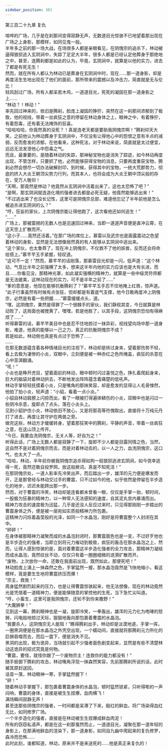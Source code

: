 ```yaml
---
sidebar_position: 301
---
```

 第三百二十九章 复仇


喧哗的广场，几乎是在刹那间变得寂静无声，无数道目光惊骇不已地望着那出现在广场之上身影，那模样，如同见鬼一般。  
半年多之前的那一场大战，在场很多人都是亲眼看见，在阴傀宗的追杀下，林动被逼得狼狈逃入玄阴涧中，失踪了足足大半年，很多人都是已经认定他葬身于那绝地之中，甚至，连腾刹都是如此的认为，毕竟，玄阴涧中，就算是以他的实力，进去了都是有死无生！  
然而，就在所有人都认为林动已是葬身在玄阴涧中时，现在……那一道身影，却是再度活生生地出现在了他们的面前，那所带来的震撼以及冲击力，简直就是无与伦比！  
轻风刮过广场，所有人都呆若木鸡，一道道目光，死死的凝固在那一道身影之上……  
“林动？！林动！”  
率先回过神来的，依旧是腾刹，脸庞上凝固的狰狞，突然在这一刹那间浓郁到了极致，他的视线，带着一丝疯狂之意的停留在林动身体之上，眼神之中，有着狰狞，有着怨毒，还有着无法掩饰的狂喜。  
“哈哈哈哈，你竟然真的没死？！真是连老天都是要助我阴傀宗啊！”腾刹仰天大笑，之前他认为林动葬身于玄阴涧中，不仅没有让得他心中的怨恨之意有半点的减弱，反而愈发的浓郁，在他看来，这种死法，对于林动来说，简直就是太过便宜，远远无法发泄他心中怨毒之气。  
而且，最重要的，是随着林动的失踪，那神秘宝物也是消失了踪迹，如今林动再度出现，不管怎样，只要抓了他，必然能够获得宝物的消息，只要再度重获宝物，腾刹必然会想尽一切办法破解封印，到时候，获得其中的宝物，一统大荒郡势力，彻底的挤入大炎王朝顶尖势力行列，而其本人，也将会成为大炎王朝中顶尖般的存在，受万人敬仰！  
“天啊，那竟然是林动？他竟然从玄阴涧中活着出来了，这也太恐怖了吧？”  
“是啊，那玄阴涧就连造化境的强者进去都是必死无疑，他竟然能够逃出来！”  
“不过逃出来了也没长记性，这里可是阴傀宗总部，难道他忘记了半年前他是怎么被追杀进玄阴涧的么？”  
“哼，狂妄的家伙，上次阴傀宗能让得他跑了，这次看他还如何逃生！”  
“……”  
广场上，那被震撼的无数人也是迅速回过神来，当即一道道声音便是直冲云霄，在这天空上扩散而开。  
“这小子……竟然还活着。”在那广场的席位上，慕雷以及武宗也是面露震动之色望着林动的身影，显然是无法想像居然真的有人能够从玄阴涧中逃出来。  
“这个家伙，也太鲁莽了，现在冲上阴傀宗，不仅救不了他的妖兽，反而还会将命给搭上。”慕芊芊玉手紧握，轻叹道。  
“这可不一定！”然而，慕芊芊的话刚落，那慕雷目光却是一闪，低声道：“这个林动，气息比半年之前强横了太多，想来这半年内他的实力应该也是大有长进，而且……你看见没，那精神光罩，如此凝实强横的精神力，就算是一些中级灵符师都是无法媲美，这林动现在的实力，可不是半年之前了……”  
“爹的意思是，他现在能够抗衡腾刹了？”慕芊芊玉手忍不住地掩上红唇，惊声道。  
“此子行事虽然有时候有点张狂，但却都是有着底气支撑，他今日敢再度冲上阴傀宗，必然是有着一些把握……”慕雷缓缓点头，道。  
“嘿，这阴傀宗，果然是得罪了一个很棘手的家伙，我们静观其变，今日就算是林动败了，这局面也被搅黄了，嘿嘿，若是他胜了，以其手段，这阴傀宗恐怕有得麻烦了……”  
听得慕雷的话，慕芊芊美目中也是忍不住地掠过一抹异彩，视线望向场中那一道身影，难道，他真的能够以一己之力，真正的抗衡阴傀宗不成？  
若是如此，林动倒也真是有点过于恐怖了……  
……  
在那无数道蕴含着各种情绪目光的注视下，林动却是转过身来，望着那伤势不轻，看上去极为凄惨的小炎，双眼中，立刻便是被一种赤红之色所掩盖，疯狂的杀意在心中澎湃翻涌。  
“吼！”  
小炎也是睁开虎目，望着面前的林动，眼中顿时闪过喜悦之色，挣扎着爬起身来，巨大的脑袋对着林动拱去，不断地发出阵阵蕴含着痛楚的低吼声。  
林动手掌轻轻抚摸着小炎，只是嘴角的那抹笑容，却是愈发的显得让人毛骨悚然，他拍了拍小炎，轻声道：“小貂，看着一点小炎。”  
小貂自林动肩膀上闪掠而出，看了一眼被打得遍体鳞伤的小炎，双眼中也是闪过一些阴冷杀意，旋即点了点头，落在小炎头上。  
见到小貂护住小炎，林动依旧不放心，又是将那高等符傀取出，直接将十万纯元丹打了进去，再度让其守护在两兽之旁。  
做完这些，林动方才缓缓转身，望着那狂笑中的腾刹，平静的声音，带着一丝疯狂之意，在这山顶上传开。  
“今日，我要血洗阴傀宗，无关人等，好自为之！”  
听得此话，广场上无数人都是寂静了一下，旋即不少人都是目露同情之色，当然，这自然不是对着阴傀宗而去，而是对着林动去的，以一人之力，血洗阴傀宗，这口气，也太大了一点。  
“哈哈，林动，半年前你被我阴傀宗追杀得如狗一般狼狈逃进玄阴涧，如今侥幸逃得一死，竟然还敢自投罗网，放这般厥词，真是不知死活！”  
在那阴傀宗处，一道人影率先冷笑出声，而后踏出一步，雄浑的元力便是爆发而开，正是那曾经与林动交过手的曹震，只不过如今的他，似乎依然是停留在半步造化的地步，迟迟未能跨出那一步。  
然而，对于曹震的冷笑，林动却是连看都未曾看一眼，仅仅是手掌一抬，顿时间，一股极为狂暴的精神力，以一种常人无法感知的速度，自其泥丸宫内暴涌而出。  
精神力攻击的速度极为迅猛，几乎是还没人反应过来时，只见得那刚刚一步踏出的曹震身体之外，便是被一层宛如实质般精神力所包裹。  
这精神力闪烁着晶莹般的光泽，如同一个水晶泡，刚好是将曹震整个人封闭在其中。  
“砰砰！”  
在身体被那精神力凝聚而成的水晶泡封闭时，那曹震面色也是一变，不过好歹他也是半步造化的强者，当即立刻将元力催动到极致，疯狂的轰击在那水晶泡之上，然而，让得人感到惊骇的是，面对着曹震这半步造化强者的全力攻击，那精神力凝结而成水晶泡，竟然纹丝不动，仅仅只有着一圈圈细微的涟漪扩散而开。  
“废物，上次放你一命，还敢在我面前出现，既然如此，那便死吧！”  
林动脸庞上涌上一抹森然之色，手掌猛然一握，那水晶泡竟然是飞快地缩小，看这模样，竟是要生生地将曹震挤压而爆！  
“宗主，救我！”  
周身猛然剧烈起来的压力，也是让得曹震惊骇起来，他无法想像，现在的林动竟然光是凭借着一道精神力，便是能够随意的掌控他的生死，当下急忙尖叫道。  
“哼，小畜生，这里可是我阴傀宗，还轮不到你来撒野！”  
“大魔狮拳！”  
见到这一幕，腾刹眼神也是一凝，旋即冷笑，一拳轰出，雄浑的元力化为咆哮的怒狮，闪电般地掠过天际，狠狠地轰向那包裹着曹震的水晶泡。  
“我要杀人，这阴傀宗无人能阻！”瞧得腾刹出手，林动却是淡漠地道，手掌一挥，一圈黑洞便是在那水晶泡之外凭空出现，一个蠕动间，直接就将那腾刹元力所化的巨狮吞噬而去，而后一震下，便是消失不见。  
黑洞的出现，极为诡异，当场就引起不少强者面色剧变起来，显然是有些不清楚林动这诡异的招式究竟是何物。  
“曹震，要怪，就怪你跟了一个废物宗主！连救你的能力都没有！”  
随手抵御下腾刹的攻击，林动嘴角浮现一抹森然笑容，先前那腾刹所说的话，此时被其原封送回。  
话音一落，林动眼神一寒，手掌猛然握下！  
“砰！”  
随着林动手掌握下，那包裹着曹震身体的水晶泡，顿时猛然锁紧，只听得嘭的一声闷响，曹震的身体，直接是被生生捏爆，血肉横飞！  
满场瞬间寂静无声！  
甚至连那些阴傀宗的强者，一时间都是呆滞了下来，殷红的鲜血，将广场染得血红无比，如同修罗广场。  
一个半步造化的强者，直接是在林动被生生捏爆成鲜血肉泥！  
所有的窃窃私语声，都是在这一刹那戛然而止，一道道目光，凝聚在那一道年轻的身影上，在那满地鲜血的渲染下，那一道身影，如同自九幽中爬起来的复仇修罗，森冷而恐怖……  
此时此刻，谁都知道，林动，原来并不是来送死的……他是真正来复仇的！  
  
  
